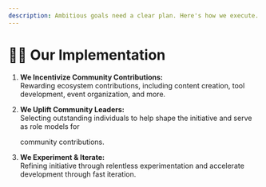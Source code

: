 ```yaml
---
description: Ambitious goals need a clear plan. Here's how we execute.
---
```


# 🏋️‍♂️ Our Implementation

1. **We Incentivize Community Contributions:**\
   Rewarding ecosystem contributions, including content creation, tool development, event organization, and more.
2.  **We Uplift Community Leaders:**\
    Selecting outstanding individuals to help shape the initiative and serve as role models for

    community contributions.
3. **We Experiment & Iterate:**\
   Refining initiative through relentless experimentation and accelerate development through fast iteration.
